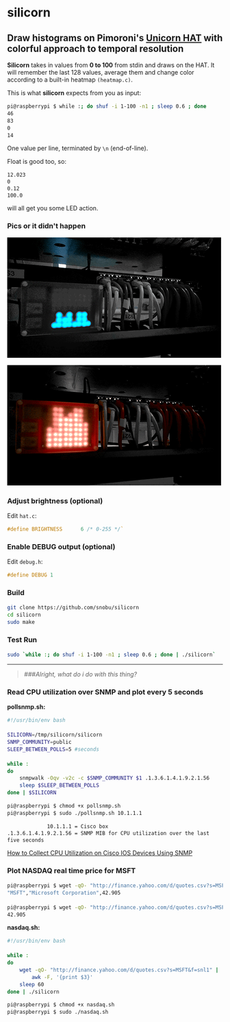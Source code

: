 # silicorn
## Draw histograms on Pimoroni's [Unicorn HAT] with colorful approach to temporal resolution

__Silicorn__ takes in values from __0 to 100__ from stdin and draws on the HAT.
It will remember the last 128 values, average them and change color according to a built-in heatmap `(heatmap.c)`.

This is what __silicorn__ expects from you as input:
```bash
pi@raspberrypi $ while :; do shuf -i 1-100 -n1 ; sleep 0.6 ; done
46
83
0
14
```
One value per line, terminated by `\n` (end-of-line).

Float is good too, so:
```
12.023
0
0.12
100.0
```
will all get you some LED action.


### Pics or it didn't happen
![lowcpu](sample/lowcpu.gif "Ahh, chinese LEDs have the best blues..")

![highcpu](sample/highcpu.gif "Hmm.. CPU Usage on that Switch is too damn high!")


### Adjust brightness (optional)
Edit `hat.c`:
```c
#define BRIGHTNESS      6 /* 0-255 */`
```

### Enable DEBUG output (optional)
Edit `debug.h`:
```c
#define DEBUG 1
```

### Build
```bash
git clone https://github.com/snobu/silicorn
cd silicorn
sudo make
```

### Test Run
```bash
sudo `while :; do shuf -i 1-100 -n1 ; sleep 0.6 ; done | ./silicorn`
```
    

---------------------------------------------------------------
>###*Alright, what do i do with this thing?*

### Read CPU utilization over SNMP and plot every 5 seconds

__pollsnmp.sh:__

```bash
#!/usr/bin/env bash

SILICORN=/tmp/silicorn/silicorn
SNMP_COMMUNITY=public
SLEEP_BETWEEN_POLLS=5 #seconds

while :
do
    snmpwalk -Oqv -v2c -c $SNMP_COMMUNITY $1 .1.3.6.1.4.1.9.2.1.56
    sleep $SLEEP_BETWEEN_POLLS
done | $SILICORN
````

```bash
pi@raspberrypi $ chmod +x pollsnmp.sh
pi@raspberrypi $ sudo ./pollsnmp.sh 10.1.1.1
```

                 10.1.1.1 = Cisco box
    .1.3.6.1.4.1.9.2.1.56 = SNMP MIB for CPU utilization over the last five seconds
[How to Collect CPU Utilization on Cisco IOS Devices Using SNMP]



### Plot NASDAQ real time price for MSFT

```bash
pi@raspberrypi $ wget -qO- "http://finance.yahoo.com/d/quotes.csv?s=MSFT&f=snl1"
"MSFT","Microsoft Corporation",42.905

pi@raspberrypi $ wget -qO- "http://finance.yahoo.com/d/quotes.csv?s=MSFT&f=snl1" | awk -F, '{print $3}'
42.905
```

__nasdaq.sh:__
```bash
#!/usr/bin/env bash

while :
do
    wget -qO- "http://finance.yahoo.com/d/quotes.csv?s=MSFT&f=snl1" |
        awk -F, '{print $3}'
    sleep 60
done | ./silicorn
```

```bash
pi@raspberrypi $ chmod +x nasdaq.sh
pi@raspberrypi $ sudo ./nasdaq.sh
```

[Unicorn HAT]: http://shop.pimoroni.com/products/unicorn-hat

[How to Collect CPU Utilization on Cisco IOS Devices Using SNMP]: http://www.cisco.com/c/en/us/support/docs/ip/simple-network-management-protocol-snmp/15215-collect-cpu-util-snmp.html
